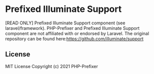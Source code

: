 # Prefixed Illuminate Support

[READ ONLY] Prefixed Illuminate Support component (see laravel/framework). PHP-Prefixer and Prefixed Illuminate Support component are not affiliated with or endorsed by Laravel. The original repository can be found here:https://github.com/illuminate/support



## License

MIT License Copyright (c) 2021 PHP-Prefixer
